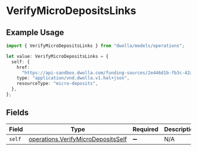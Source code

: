# VerifyMicroDepositsLinks

## Example Usage

```typescript
import { VerifyMicroDepositsLinks } from "dwolla/models/operations";

let value: VerifyMicroDepositsLinks = {
  self: {
    href:
      "https://api-sandbox.dwolla.com/funding-sources/2e446d1b-fb3c-42a0-9691-5d1d6a4dbbf0/micro-deposits",
    type: "application/vnd.dwolla.v1.hal+json",
    resourceType: "micro-deposits",
  },
};
```

## Fields

| Field                                                                                    | Type                                                                                     | Required                                                                                 | Description                                                                              |
| ---------------------------------------------------------------------------------------- | ---------------------------------------------------------------------------------------- | ---------------------------------------------------------------------------------------- | ---------------------------------------------------------------------------------------- |
| `self`                                                                                   | [operations.VerifyMicroDepositsSelf](../../models/operations/verifymicrodepositsself.md) | :heavy_minus_sign:                                                                       | N/A                                                                                      |